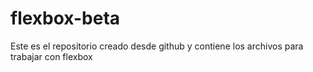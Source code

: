 # flexbox-beta
Este es el repositorio creado desde github y contiene los archivos para trabajar con flexbox
